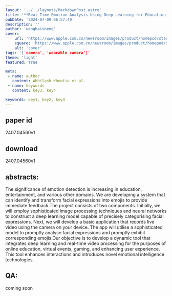 ```yaml
---
layout: '../../layouts/MarkdownPost.astro'
title: '**Real Time Emotion Analysis Using Deep Learning for Education, Entertainment, and Beyond**'
pubDate: '2024-07-09 06:57:49'
description: ''
author: 'wanghaisheng'
cover:
    url: 'https://www.apple.com.cn/newsroom/images/product/homepod/standard/Apple-HomePod-hero-230118_big.jpg.large_2x.jpg'
    square: 'https://www.apple.com.cn/newsroom/images/product/homepod/standard/Apple-HomePod-hero-230118_big.jpg.large_2x.jpg'
    alt: 'cover'
tags: '['camera', 'wearable camera']' 
theme: 'light'
featured: true

meta:
 - name: author
   content: Abhilash Khuntia et.al.
 - name: keywords
   content: key3, key4

keywords: key1, key2, key3
---
```


## paper id
2407.04560v1
## download
[2407.04560v1](http://arxiv.org/abs/2407.04560v1)
## abstracts:
The significance of emotion detection is increasing in education, entertainment, and various other domains. We are developing a system that can identify and transform facial expressions into emojis to provide immediate feedback.The project consists of two components. Initially, we will employ sophisticated image processing techniques and neural networks to construct a deep learning model capable of precisely categorising facial expressions. Next, we will develop a basic application that records live video using the camera on your device. The app will utilise a sophisticated model to promptly analyse facial expressions and promptly exhibit corresponding emojis.Our objective is to develop a dynamic tool that integrates deep learning and real-time video processing for the purposes of online education, virtual events, gaming, and enhancing user experience. This tool enhances interactions and introduces novel emotional intelligence technologies.
## QA:
coming soon
